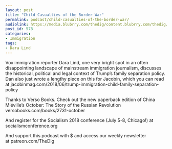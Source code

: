 ```yaml
---
layout: post
title: "Child Casualties of the Border War"
permalink: podcast/child-casualties-of-the-border-war/
audiolink: https://media.blubrry.com/thedig/content.blubrry.com/thedig/The_Dig_-_EP_122_-_3.mp3
post_id: 578
categories: 
- Immigration
tags: 
- Dara Lind
---
```


Vox immigration reporter Dara Lind, one very bright spot in an often disappointing landscape of mainstream immigration journalism, discusses the historical, political and legal context of Trump’s family separation policy. Dan also just wrote a lengthy piece on this for Jacobin, which you can read at jacobinmag.com/2018/06/trump-immigration-child-family-separation-policy

Thanks to Verso Books. Check out the new paperback edition of China Miéville’s October: The Story of the Russian Revolution versobooks.com/books/2731-october

And register for the Socialism 2018 conference (July 5-8, Chicago!) at socialismconference.org

And support this podcast with $ and access our weekly newsletter at patreon.com/TheDig